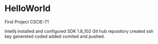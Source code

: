 # HelloWorld
First Project CSCIE-71

Intellij installed and configured SDK 1.8_102
Git hub repository created
ssh key genereted
coded added comited and pushed.

